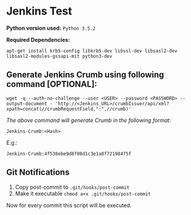 # Jenkins Test

**Python version used:** `Python 3.5.2`

**Required Dependencies:**

`apt-get install krb5-config libkrb5-dev libssl-dev libsasl2-dev libsasl2-modules-gssapi-mit python3-dev`


## Generate Jenkins Crumb using following command [OPTIONAL]:

`wget -q --auth-no-challenge --user <USER> --password <PASSWORD> --output-document - 'http://<Jenkins_URL>/crumbIssuer/api/xml?xpath=concat(//crumbRequestField,":",//crumb)'`

*The above command will generate Crumb in the following format:*

`Jenkins-Crumb:<Hash>`

E.g.:

`Jenkins-Crumb:4f538ebe9d8f08d1c3e1a8f72198475f`


## Git Notifications
1. Copy post-commit to `.git/hooks/post-commit`
2. Make it executable  `chmod a+x .git/hooks/post-commit`

Now for every commit this script will be executed.




